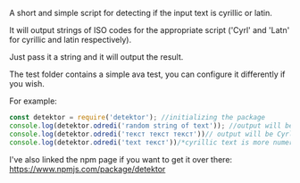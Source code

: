 A short and simple script for detecting if the input text is cyrillic or latin.  
  
It will output strings of ISO codes for the appropriate script ('Cyrl' and 'Latn' for cyrillic and latin respectively).  
  
Just pass it a string and it will output the result.  
  
The test folder contains a simple ava test, you can configure it differently if you wish.  
  
For example:  
``` javascript  
const detektor = require('detektor'); //initializing the package  
console.log(detektor.odredi('random string of text')); //output will be Latn  
console.log(detektor.odredi('текст текст текст'))// output will be Cyrl  
console.log(detektor.odredi('text текст'))/*cyrillic text is more numerous by 1 character,  thus giving an output of Cyrl*/  
```  
  
I've also linked the npm page if you want to get it over there: https://www.npmjs.com/package/detektor  